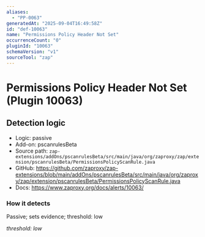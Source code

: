 ```yaml
---
aliases:
  - "PP-0063"
generatedAt: "2025-09-04T16:49:58Z"
id: "def-10063"
name: "Permissions Policy Header Not Set"
occurrenceCount: "0"
pluginId: "10063"
schemaVersion: "v1"
sourceTool: "zap"
---
```


# Permissions Policy Header Not Set (Plugin 10063)

## Detection logic

- Logic: passive
- Add-on: pscanrulesBeta
- Source path: `zap-extensions/addOns/pscanrulesBeta/src/main/java/org/zaproxy/zap/extension/pscanrulesBeta/PermissionsPolicyScanRule.java`
- GitHub: https://github.com/zaproxy/zap-extensions/blob/main/addOns/pscanrulesBeta/src/main/java/org/zaproxy/zap/extension/pscanrulesBeta/PermissionsPolicyScanRule.java
- Docs: https://www.zaproxy.org/docs/alerts/10063/

### How it detects

Passive; sets evidence; threshold: low

_threshold: low_

